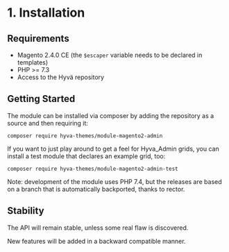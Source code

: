 # 1. Installation

## Requirements

* Magento 2.4.0 CE (the `$escaper` variable needs to be declared in templates)
* PHP >= 7.3
* Access to the Hyvä repository


## Getting Started

The module can be installed via composer by adding the repository as a source and then requiring it:

```
composer require hyva-themes/module-magento2-admin
```


If you want to just play around to get a feel for Hyva_Admin grids, you can install a test module that declares an example grid, too:

```
composer require hyva-themes/module-magento2-admin-test
```


Note: development of the module uses PHP 7.4, but the releases are based on a branch that is automatically backported, thanks to rector.

## Stability

The API will remain stable, unless some real flaw is discovered.

New features will be added in a backward compatible manner.